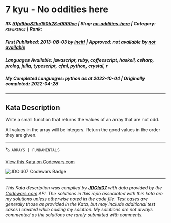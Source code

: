 # 7 kyu - No oddities here

##### **ID**: [51fd6bc82bc150b28e0000ce](https://www.codewars.com/kata/51fd6bc82bc150b28e0000ce) | **Slug**: [no-oddities-here](https://www.codewars.com/kata/51fd6bc82bc150b28e0000ce) | **Category**: `REFERENCE` | **Rank**: <span style="color:white">7 kyu</span>

##### **First Published**: 2013-08-03 ***by*** [ineiti](https://www.codewars.com/users/ineiti) | **Approved**: *not available* ***by*** [*not available*](*https://www.codewars.com*)

##### **Languages Available**: javascript, ruby, coffeescript, haskell, csharp, prolog, julia, typescript, cfml, python, crystal, r

##### **My Completed Languages**: python ***as at*** 2022-10-04 | **Originally completed**: 2022-04-28

---

## Kata Description


Write a small function that returns the values of an array that are not odd. 



All values in the array will be integers. Return the good values in the order they are given.

---


🏷 `ARRAYS | FUNDAMENTALS`


[View this Kata on Codewars.com](https://www.codewars.com/kata/51fd6bc82bc150b28e0000ce)

![](https://www.codewars.com/users/jdold07/badges/large "JDOld07 Codewars Badge")

---

###### *This Kata description was compiled by [**JDOld07**](https://tpstech.dev) with data provided by the [Codewars.com](https://www.codewars.com) API.  The solutions in this repo associated with this kata are my solutions unless otherwise noted in the code file.  Test cases are generally those as provided in the Kata, but may include additional test cases I created while coding my solution.  My solutions are not always commented as the solutions are rarely submitted with comments.*
